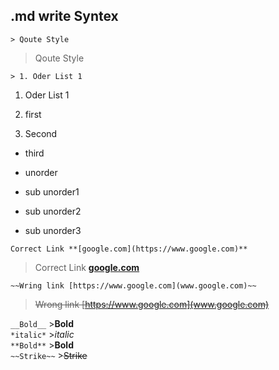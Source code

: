 ## .md write Syntex 

`> Qoute Style`
> Qoute Style



`> 1. Oder List 1`  
1. Oder List 1  
 

 1. first
 2. Second
   * third

* unorder
 * sub unorder1
  * sub unorder2
  * sub unorder3



`Correct Link **[google.com](https://www.google.com)**`
>Correct Link **[google.com](https://www.google.com)**  


`~~Wring link [https://www.google.com](www.google.com)~~`
>~~Wrong link [https://www.google.com](www.google.com)~~

`__Bold__` >__Bold__  
`*italic*` >*italic*  
`**Bold**` >**Bold**  
`~~Strike~~` >~~Strike~~
